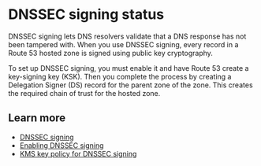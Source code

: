 # DNSSEC signing status<a name="dnssec-signing-status"></a>

DNSSEC signing lets DNS resolvers validate that a DNS response has not been tampered with\. When you use DNSSEC signing, every record in a Route 53 hosted zone is signed using public key cryptography\.

To set up DNSSEC signing, you must enable it and have Route 53 create a key\-signing key \(KSK\)\. Then you complete the process by creating a Delegation Signer \(DS\) record for the parent zone of the zone\. This creates the required chain of trust for the hosted zone\.

## Learn more<a name="dnssec-signing-status-learn-more"></a>
+ [DNSSEC signing](https://docs.aws.amazon.com/Route53/latest/DeveloperGuide/dns-configuring-dnssec.html)
+ [ Enabling DNSSEC signing](https://docs.aws.amazon.com/Route53/latest/DeveloperGuide/dns-configuring-dnssec-enable-signing.html)
+ [ KMS key policy for DNSSEC signing](https://docs.aws.amazon.com/Route53/latest/DeveloperGuide/access-control-managing-permissions.html#KMS-key-policy-for-DNSSEC)
